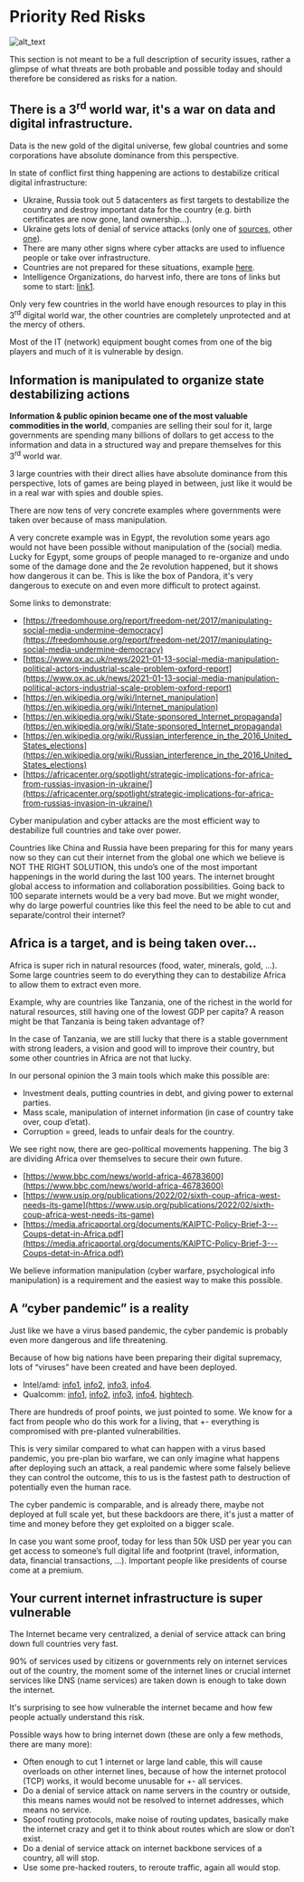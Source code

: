 # **Priority Red Risks**


![alt_text](../img/cyber_lock.jpg)


This section is not meant to be a full description of security issues, rather a glimpse of what threats are both probable and possible today and should therefore be considered as risks for a nation.


## **There is a 3<sup>rd</sup> world war, it's a war on data and digital infrastructure.**

Data is the new gold of the digital universe, few global countries and some corporations have absolute dominance from this perspective.

In state of conflict first thing happening are actions to destabilize critical digital infrastructure:

- Ukraine, Russia took out 5 datacenters as first targets to destabilize the country and destroy important data for the country (e.g. birth certificates are now gone, land ownership…).
- Ukraine gets lots of denial of service attacks (only one of [sources](https://www.zdnet.com/article/ukrainian-govt-sites-banks-disrupted-by-ddos-amid-invasion-fears/), other [one](https://www.theguardian.com/technology/2022/mar/09/catastrophic-cyber-war-ukraine-russia-hasnt-happened-yet-experts-say)).
- There are many other signs where cyber attacks are used to influence people or take over infrastructure.
- Countries are not prepared for these situations, example [here](https://www.eff.org/deeplinks/2022/03/wartime-bad-time-mess-internet).
- Intelligence Organizations, do harvest info, there are tons of links but some to start: [link1](https://www.eff.org/deeplinks/2022/03/heres-how-ice-illegally-obtained-bulk-financial-records-western-union).

Only very few countries in the world have enough resources to play in this 3<sup>rd</sup> digital world war, the other countries are completely unprotected and at the mercy of others.

Most of the IT (network) equipment bought comes from one of the big players and much of it is vulnerable by design.


## **Information is manipulated to organize state destabilizing actions**

**Information & public opinion became one of the most valuable commodities in the world**, companies are selling their soul for it, large governments are spending many billions of dollars to get access to the information and data in a structured way and prepare themselves for this 3<sup>rd</sup> world war. 

3 large countries with their direct allies have absolute dominance from this perspective, lots of games are being played in between, just like it would be in a real war with spies and double spies.

There are now tens of very concrete examples where governments were taken over because of mass manipulation.

A very concrete example was in Egypt, the revolution some years ago would not have been possible without manipulation of the (social) media. Lucky for Egypt, some groups of people managed to re-organize and undo some of the damage done and the 2e revolution happened, but it shows how dangerous it can be. This is like the box of Pandora, it's very dangerous to execute on and even more difficult to protect against.

Some links to demonstrate:



- [https://freedomhouse.org/report/freedom-net/2017/manipulating-social-media-undermine-democracy](https://freedomhouse.org/report/freedom-net/2017/manipulating-social-media-undermine-democracy)
- [https://www.ox.ac.uk/news/2021-01-13-social-media-manipulation-political-actors-industrial-scale-problem-oxford-report](https://www.ox.ac.uk/news/2021-01-13-social-media-manipulation-political-actors-industrial-scale-problem-oxford-report)
- [https://en.wikipedia.org/wiki/Internet_manipulation](https://en.wikipedia.org/wiki/Internet_manipulation)
- [https://en.wikipedia.org/wiki/State-sponsored_Internet_propaganda](https://en.wikipedia.org/wiki/State-sponsored_Internet_propaganda)
- [https://en.wikipedia.org/wiki/Russian_interference_in_the_2016_United_States_elections](https://en.wikipedia.org/wiki/Russian_interference_in_the_2016_United_States_elections)
- [https://africacenter.org/spotlight/strategic-implications-for-africa-from-russias-invasion-in-ukraine/](https://africacenter.org/spotlight/strategic-implications-for-africa-from-russias-invasion-in-ukraine/)

Cyber manipulation and cyber attacks are the most efficient way to destabilize full countries and take over power. 

Countries like China and Russia have been preparing for this for many years now so they can cut their internet from the global one which we believe is NOT THE RIGHT SOLUTION, this undo’s one of the most important happenings in the world during the last 100 years. The internet brought global access to information and collaboration possibilities. Going back to 100 separate internets would be a very bad move. But we might wonder, why do large powerful countries like this feel the need to be able to cut and separate/control their internet? 


## **Africa is a target, and is being taken over…**

Africa is super rich in natural resources (food, water, minerals, gold, …). Some large countries seem to do everything they can to destabilize Africa to allow them to extract even more.

Example, why are countries like Tanzania, one of the richest in the world for natural resources, still having one of the lowest GDP per capita?  A reason might be that Tanzania is being taken advantage of?

In the case of Tanzania, we are still lucky that there is a stable government with strong leaders,  a vision and good will to improve their country, but some other countries in Africa are not that lucky.

In our personal opinion the 3 main tools which make this possible are:

- Investment deals, putting countries in debt, and giving power to external parties.
- Mass scale, manipulation of internet information (in case of country take over, coup d’etat).
- Corruption = greed, leads to unfair deals for the country.

We see right now, there are geo-political movements happening. The big 3 are dividing Africa over themselves to secure their own future.



* [https://www.bbc.com/news/world-africa-46783600](https://www.bbc.com/news/world-africa-46783600)
* [https://www.usip.org/publications/2022/02/sixth-coup-africa-west-needs-its-game](https://www.usip.org/publications/2022/02/sixth-coup-africa-west-needs-its-game)
* [https://media.africaportal.org/documents/KAIPTC-Policy-Brief-3---Coups-detat-in-Africa.pdf](https://media.africaportal.org/documents/KAIPTC-Policy-Brief-3---Coups-detat-in-Africa.pdf)  

We believe information manipulation (cyber warfare, psychological info manipulation) is a requirement and the easiest way to make this possible.


## **A “cyber pandemic” is a reality**

Just like we have a virus based pandemic, the cyber pandemic is probably even more dangerous and life threatening.

Because of how big nations have been preparing their digital supremacy, lots of “viruses” have been created and have been deployed.



- Intel/amd: [info1](https://www.eteknix.com/nsa-may-backdoors-built-intel-amd-processors/), [info2](https://en.wikipedia.org/wiki/Intel_Management_Engine), [info3](https://libreboot.org/faq.html#amd), [info4](https://news.softpedia.com/news/intel-x86-cpus-come-with-a-secret-backdoor-that-nobody-can-touch-or-disable-505347.shtml).
- Qualcomm: [info1](https://www.gsmarena.com/newscomm-49007.php), [info2](https://www.inquisitr.com/4658001/some-smartphones-powered-by-qualcomm-chips-come-with-a-hidden-backdoor/), [info3](https://www.theverge.com/2017/10/15/16479330/oneplus-privacy-complaints-oxygenos-cybersecurity), [info4](https://www.inquisitr.com/4658001/some-smartphones-powered-by-qualcomm-chips-come-with-a-hidden-backdoor/),  [hightech](https://www.chrisdcmoore.co.uk/post/oneplus-analytics/).

There are hundreds of proof points, we just pointed to some. We know for a fact from people who do this work for a living, that +- everything is compromised with pre-planted vulnerabilities.

This is very similar compared to what can happen with a virus based pandemic, you pre-plan bio warfare, we can only imagine what happens after deploying such an attack, a real pandemic where some falsely believe they can control the outcome, this to us is the fastest path to destruction of potentially even the human race. 

The cyber pandemic is comparable, and is already there, maybe not deployed at full scale yet, but these backdoors are there, it's just a matter of time and money before they get exploited on a bigger scale.

In case you want some proof, today for less than 50k USD per year you can get access to someone’s full digital life and footprint (travel, information, data, financial transactions, …). Important people like presidents of course come at a premium.


## **Your current internet infrastructure is super vulnerable**

The Internet became very centralized, a denial of service attack can bring down full countries very fast.

90% of services used by citizens or governments rely on internet services out of the country, the moment some of the internet lines or crucial internet services like DNS (name services) are taken down is enough to take down the internet.

It's surprising to see how vulnerable the internet became and how few people actually understand this risk.

Possible ways how to bring internet down (these are only a few methods, there are many more):



- Often enough to cut 1 internet or large land cable, this will cause overloads on other internet lines, because of how the internet protocol (TCP) works, it would become unusable for +- all services.
- Do a denial of service attack on name servers in the country or outside, this means names would not be resolved to internet addresses, which means no service.
- Spoof routing protocols, make noise of routing updates, basically make the internet crazy and get it to think about routes which are slow or don’t exist.
- Do a denial of service attack on internet backbone services of a country, all will stop.
- Use some pre-hacked routers, to reroute traffic, again all would stop.



